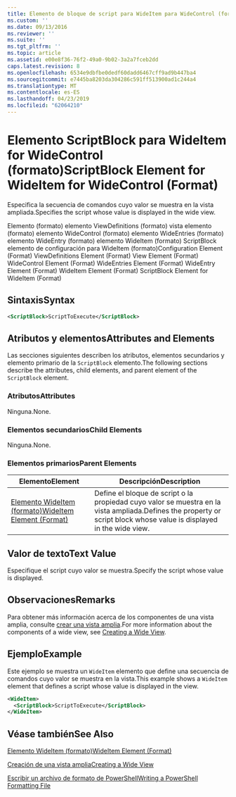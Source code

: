 ```yaml
---
title: Elemento de bloque de script para WideItem para WideControl (formato) | Microsoft Docs
ms.custom: ''
ms.date: 09/13/2016
ms.reviewer: ''
ms.suite: ''
ms.tgt_pltfrm: ''
ms.topic: article
ms.assetid: e00e8f36-76f2-49a0-9b02-3a2a7fceb2dd
caps.latest.revision: 8
ms.openlocfilehash: 6534e9dbfbe0dedf60dadd6467cff9ad9b447ba4
ms.sourcegitcommit: e7445ba8203da304286c591ff513900ad1c244a4
ms.translationtype: MT
ms.contentlocale: es-ES
ms.lasthandoff: 04/23/2019
ms.locfileid: "62064210"
---
```

# <a name="scriptblock-element-for-wideitem-for-widecontrol-format"></a><span data-ttu-id="50700-102">Elemento ScriptBlock para WideItem for WideControl (formato)</span><span class="sxs-lookup"><span data-stu-id="50700-102">ScriptBlock Element for WideItem for WideControl (Format)</span></span>

<span data-ttu-id="50700-103">Especifica la secuencia de comandos cuyo valor se muestra en la vista ampliada.</span><span class="sxs-lookup"><span data-stu-id="50700-103">Specifies the script whose value is displayed in the wide view.</span></span>

<span data-ttu-id="50700-104">Elemento (formato) elemento ViewDefinitions (formato) vista elemento (formato) elemento WideControl (formato) elemento WideEntries (formato) elemento WideEntry (formato) elemento WideItem (formato) ScriptBlock elemento de configuración para WideItem (formato)</span><span class="sxs-lookup"><span data-stu-id="50700-104">Configuration Element (Format) ViewDefinitions Element (Format) View Element (Format) WideControl Element (Format) WideEntries Element (Format) WideEntry Element (Format) WideItem Element (Format) ScriptBlock Element for WideItem (Format)</span></span>

## <a name="syntax"></a><span data-ttu-id="50700-105">Sintaxis</span><span class="sxs-lookup"><span data-stu-id="50700-105">Syntax</span></span>

```xml
<ScriptBlock>ScriptToExecute</ScriptBlock>
```

## <a name="attributes-and-elements"></a><span data-ttu-id="50700-106">Atributos y elementos</span><span class="sxs-lookup"><span data-stu-id="50700-106">Attributes and Elements</span></span>

<span data-ttu-id="50700-107">Las secciones siguientes describen los atributos, elementos secundarios y elemento primario de la `ScriptBlock` elemento.</span><span class="sxs-lookup"><span data-stu-id="50700-107">The following sections describe the attributes, child elements, and parent element of the `ScriptBlock` element.</span></span>

### <a name="attributes"></a><span data-ttu-id="50700-108">Atributos</span><span class="sxs-lookup"><span data-stu-id="50700-108">Attributes</span></span>

<span data-ttu-id="50700-109">Ninguna.</span><span class="sxs-lookup"><span data-stu-id="50700-109">None.</span></span>

### <a name="child-elements"></a><span data-ttu-id="50700-110">Elementos secundarios</span><span class="sxs-lookup"><span data-stu-id="50700-110">Child Elements</span></span>

<span data-ttu-id="50700-111">Ninguna.</span><span class="sxs-lookup"><span data-stu-id="50700-111">None.</span></span>

### <a name="parent-elements"></a><span data-ttu-id="50700-112">Elementos primarios</span><span class="sxs-lookup"><span data-stu-id="50700-112">Parent Elements</span></span>

|<span data-ttu-id="50700-113">Elemento</span><span class="sxs-lookup"><span data-stu-id="50700-113">Element</span></span>|<span data-ttu-id="50700-114">Descripción</span><span class="sxs-lookup"><span data-stu-id="50700-114">Description</span></span>|
|-------------|-----------------|
|[<span data-ttu-id="50700-115">Elemento WideItem (formato)</span><span class="sxs-lookup"><span data-stu-id="50700-115">WideItem Element (Format)</span></span>](./wideitem-element-for-widecontrol-format.md)|<span data-ttu-id="50700-116">Define el bloque de script o la propiedad cuyo valor se muestra en la vista ampliada.</span><span class="sxs-lookup"><span data-stu-id="50700-116">Defines the property or script block whose value is displayed in the wide view.</span></span>|

## <a name="text-value"></a><span data-ttu-id="50700-117">Valor de texto</span><span class="sxs-lookup"><span data-stu-id="50700-117">Text Value</span></span>

<span data-ttu-id="50700-118">Especifique el script cuyo valor se muestra.</span><span class="sxs-lookup"><span data-stu-id="50700-118">Specify the script whose value is displayed.</span></span>

## <a name="remarks"></a><span data-ttu-id="50700-119">Observaciones</span><span class="sxs-lookup"><span data-stu-id="50700-119">Remarks</span></span>

<span data-ttu-id="50700-120">Para obtener más información acerca de los componentes de una vista amplia, consulte [crear una vista amplia](./creating-a-wide-view.md).</span><span class="sxs-lookup"><span data-stu-id="50700-120">For more information about the components of a wide view, see [Creating a Wide View](./creating-a-wide-view.md).</span></span>

## <a name="example"></a><span data-ttu-id="50700-121">Ejemplo</span><span class="sxs-lookup"><span data-stu-id="50700-121">Example</span></span>

<span data-ttu-id="50700-122">Este ejemplo se muestra un `WideItem` elemento que define una secuencia de comandos cuyo valor se muestra en la vista.</span><span class="sxs-lookup"><span data-stu-id="50700-122">This example shows a `WideItem` element that defines a script whose value is displayed in the view.</span></span>

```xml
<WideItem>
  <ScriptBlock>ScriptToExecute</ScriptBlock>
</WideItem>
```

## <a name="see-also"></a><span data-ttu-id="50700-123">Véase también</span><span class="sxs-lookup"><span data-stu-id="50700-123">See Also</span></span>

[<span data-ttu-id="50700-124">Elemento WideItem (formato)</span><span class="sxs-lookup"><span data-stu-id="50700-124">WideItem Element (Format)</span></span>](./wideitem-element-for-widecontrol-format.md)

[<span data-ttu-id="50700-125">Creación de una vista amplia</span><span class="sxs-lookup"><span data-stu-id="50700-125">Creating a Wide View</span></span>](./creating-a-wide-view.md)

[<span data-ttu-id="50700-126">Escribir un archivo de formato de PowerShell</span><span class="sxs-lookup"><span data-stu-id="50700-126">Writing a PowerShell Formatting File</span></span>](./writing-a-powershell-formatting-file.md)
